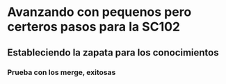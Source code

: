 # Avanzando con pequenos pero certeros pasos para la SC102


## Estableciendo la zapata para los conocimientos


### Prueba con los merge, exitosas
